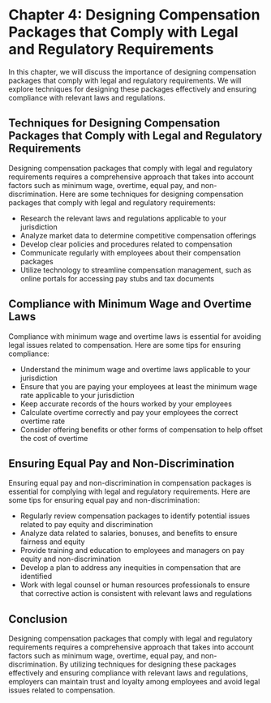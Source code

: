 Chapter 4: Designing Compensation Packages that Comply with Legal and Regulatory Requirements
=============================================================================================

In this chapter, we will discuss the importance of designing compensation packages that comply with legal and regulatory requirements. We will explore techniques for designing these packages effectively and ensuring compliance with relevant laws and regulations.

Techniques for Designing Compensation Packages that Comply with Legal and Regulatory Requirements
-------------------------------------------------------------------------------------------------

Designing compensation packages that comply with legal and regulatory requirements requires a comprehensive approach that takes into account factors such as minimum wage, overtime, equal pay, and non-discrimination. Here are some techniques for designing compensation packages that comply with legal and regulatory requirements:

* Research the relevant laws and regulations applicable to your jurisdiction
* Analyze market data to determine competitive compensation offerings
* Develop clear policies and procedures related to compensation
* Communicate regularly with employees about their compensation packages
* Utilize technology to streamline compensation management, such as online portals for accessing pay stubs and tax documents

Compliance with Minimum Wage and Overtime Laws
----------------------------------------------

Compliance with minimum wage and overtime laws is essential for avoiding legal issues related to compensation. Here are some tips for ensuring compliance:

* Understand the minimum wage and overtime laws applicable to your jurisdiction
* Ensure that you are paying your employees at least the minimum wage rate applicable to your jurisdiction
* Keep accurate records of the hours worked by your employees
* Calculate overtime correctly and pay your employees the correct overtime rate
* Consider offering benefits or other forms of compensation to help offset the cost of overtime

Ensuring Equal Pay and Non-Discrimination
-----------------------------------------

Ensuring equal pay and non-discrimination in compensation packages is essential for complying with legal and regulatory requirements. Here are some tips for ensuring equal pay and non-discrimination:

* Regularly review compensation packages to identify potential issues related to pay equity and discrimination
* Analyze data related to salaries, bonuses, and benefits to ensure fairness and equity
* Provide training and education to employees and managers on pay equity and non-discrimination
* Develop a plan to address any inequities in compensation that are identified
* Work with legal counsel or human resources professionals to ensure that corrective action is consistent with relevant laws and regulations

Conclusion
----------

Designing compensation packages that comply with legal and regulatory requirements requires a comprehensive approach that takes into account factors such as minimum wage, overtime, equal pay, and non-discrimination. By utilizing techniques for designing these packages effectively and ensuring compliance with relevant laws and regulations, employers can maintain trust and loyalty among employees and avoid legal issues related to compensation.
